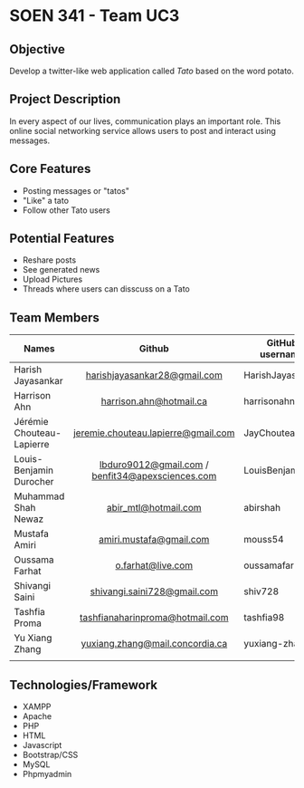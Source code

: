 

# SOEN 341 - Team UC3

## Objective

Develop a twitter-like web application called *Tato* based on the word potato.

## Project Description

In every aspect of our lives, communication plays an important role. This online social networking service allows users to post and interact using messages.

## Core Features

* Posting messages or "tatos"
* "Like" a tato
* Follow other Tato users

## Potential Features

* Reshare posts
* See generated news
* Upload Pictures
* Threads where users can disscuss on a Tato


## Team Members

| Names                     | Github                                           | GitHub username |
| -------------             | :-------------:                                  | --------        |
| Harish Jayasankar         | harishjayasankar28@gmail.com                     | HarishJayasankar|
| Harrison Ahn              | harrison.ahn@hotmail.ca                          | harrisonahn     |
| Jérémie Chouteau-Lapierre | jeremie.chouteau.lapierre@gmail.com              |  JayChouteau    |
| Louis-Benjamin Durocher   | lbduro9012@gmail.com / benfit34@apexsciences.com | LouisBenjamin   |
| Muhammad Shah Newaz       | abir_mtl@hotmail.com                             | abirshah        |
| Mustafa Amiri             | amiri.mustafa@gmail.com                          | mouss54         |
| Oussama Farhat            | o.farhat@live.com                                | oussamafarhat   |
| Shivangi Saini            | shivangi.saini728@gmail.com                      | shiv728         |
| Tashfia Proma             | tashfianaharinproma@hotmail.com                  | tashfia98       |
| Yu Xiang Zhang            | yuxiang.zhang@mail.concordia.ca                  | yuxiang-zhang   |
|                           |                                                  |                 |


## Technologies/Framework

* XAMPP
* Apache
* PHP
* HTML
* Javascript
* Bootstrap/CSS
* MySQL
* Phpmyadmin

